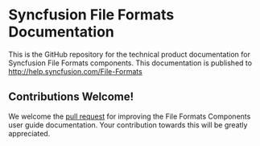 # Syncfusion File Formats Documentation

This is the GitHub repository for the technical product documentation for Syncfusion File Formats components. This documentation is published to http://help.syncfusion.com/File-Formats 

## Contributions Welcome!

We welcome the [pull request](https://docs.github.com/en/github/managing-files-in-a-repository/editing-files-in-another-users-repository) for improving the File Formats Components user guide documentation. Your contribution towards this will be greatly appreciated.